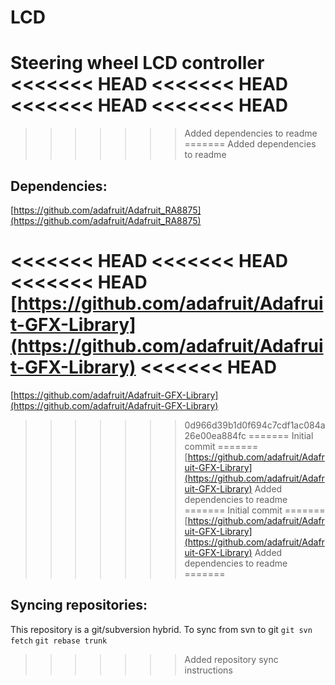 # LCD
Steering wheel LCD controller
<<<<<<< HEAD
<<<<<<< HEAD
<<<<<<< HEAD
<<<<<<< HEAD
=======
>>>>>>> Added dependencies to readme
=======
>>>>>>> Added dependencies to readme

## Dependencies:
[https://github.com/adafruit/Adafruit_RA8875](https://github.com/adafruit/Adafruit_RA8875)

<<<<<<< HEAD
<<<<<<< HEAD
<<<<<<< HEAD
[https://github.com/adafruit/Adafruit-GFX-Library](https://github.com/adafruit/Adafruit-GFX-Library)
<<<<<<< HEAD
=======
[https://github.com/adafruit/Adafruit-GFX-Library](https://github.com/adafruit/Adafruit-GFX-Library)

>>>>>>> 0d966d39b1d0f694c7cdf1ac084a26e00ea884fc
=======
>>>>>>> Initial commit
=======
[https://github.com/adafruit/Adafruit-GFX-Library](https://github.com/adafruit/Adafruit-GFX-Library)
>>>>>>> Added dependencies to readme
=======
>>>>>>> Initial commit
=======
[https://github.com/adafruit/Adafruit-GFX-Library](https://github.com/adafruit/Adafruit-GFX-Library)
>>>>>>> Added dependencies to readme
=======

## Syncing repositories:
This repository is a git/subversion hybrid.
To sync from svn to git
`git svn fetch`
`git rebase trunk`
>>>>>>> Added repository sync instructions

